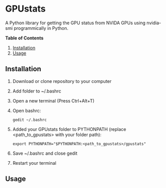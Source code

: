 # GPUstats
A Python library for getting the GPU status from NVIDA GPUs using nvidia-smi programmically in Python.

**Table of Contents**
1. [Installation](#installation)
2. [Usage](#usage)

## Installation
1. Download or clone repository to your computer
2. Add folder to ~/.bashrc
  1. Open a new terminal (Press Ctrl+Alt+T)
  2. Open bashrc:

      ```
      gedit ~/.bashrc
      ```

  3. Added your GPUstats folder to PYTHONPATH (replace <path_to_gpustats> with your folder path):

      ```
      export PYTHONPATH="$PYTHONPATH:<path_to_gpustats>/gpustats"
      ```

  4. Save ~/.bashrc and close gedit
  5. Restart your terminal

## Usage
